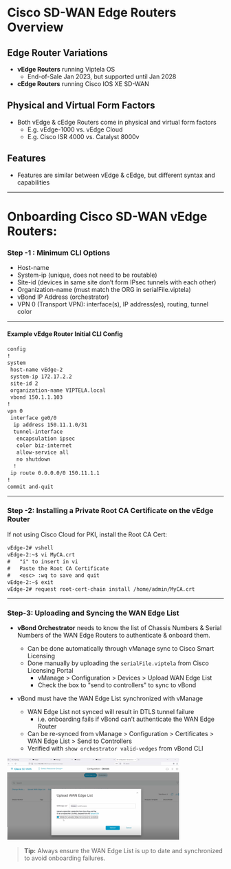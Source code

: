 # Cisco SD-WAN Edge Routers Overview

## Edge Router Variations
- **vEdge Routers** running Viptela OS
  - End-of-Sale Jan 2023, but supported until Jan 2028
- **cEdge Routers** running Cisco IOS XE SD-WAN

## Physical and Virtual Form Factors
- Both vEdge & cEdge Routers come in physical and virtual form factors
  - E.g. vEdge-1000 vs. vEdge Cloud
  - E.g. Cisco ISR 4000 vs. Catalyst 8000v

## Features
- Features are similar between vEdge & cEdge, but different syntax and capabilities

---

# Onboarding Cisco SD-WAN vEdge Routers: 

### Step -1 : Minimum CLI Options

- Host-name
- System-ip (unique, does not need to be routable)
- Site-id (devices in same site don’t form IPsec tunnels with each other)
- Organization-name (must match the ORG in serialFile.viptela)
- vBond IP Address (orchestrator)
- VPN 0 (Transport VPN): interface(s), IP address(es), routing, tunnel color

---

#### Example vEdge Router Initial CLI Config

```shell
config
!
system
 host-name vEdge-2
 system-ip 172.17.2.2
 site-id 2
 organization-name VIPTELA.local
 vbond 150.1.1.103
!
vpn 0
 interface ge0/0
  ip address 150.11.1.0/31
  tunnel-interface
   encapsulation ipsec
   color biz-internet
   allow-service all
   no shutdown
  !
 ip route 0.0.0.0/0 150.11.1.1
!
commit and-quit
```

---

### Step -2: Installing a Private Root CA Certificate on the vEdge Router

If not using Cisco Cloud for PKI, install the Root CA Cert:

```shell
vEdge-2# vshell
vEdge-2:~$ vi MyCA.crt
#   "i" to insert in vi
#   Paste the Root CA Certificate
#   <esc> :wq to save and quit
vEdge-2:~$ exit
vEdge-2# request root-cert-chain install /home/admin/MyCA.crt
```


---

### Step-3: Uploading and Syncing the WAN Edge List

- **vBond Orchestrator** needs to know the list of Chassis Numbers & Serial Numbers of the WAN Edge Routers to authenticate & onboard them.
  - Can be done automatically through vManage sync to Cisco Smart Licensing
  - Done manually by uploading the `serialFile.viptela` from Cisco Licensing Portal
    - vManage > Configuration > Devices > Upload WAN Edge List
    - Check the box to "send to controllers" to sync to vBond



- vBond must have the WAN Edge List synchronized with vManage
  - WAN Edge List not synced will result in DTLS tunnel failure
    - i.e. onboarding fails if vBond can’t authenticate the WAN Edge Router
  - Can be re-synced from vManage > Configuration > Certificates > WAN Edge List > Send to Controllers
  - Verified with `show orchestrator valid-vedges` from vBond CLI

<img src="../images/upload_wan_edge_list.png" alt="Upload WAN Edge List" width="400"/>

> **Tip:** Always ensure the WAN Edge List is up to date and synchronized to avoid onboarding failures.